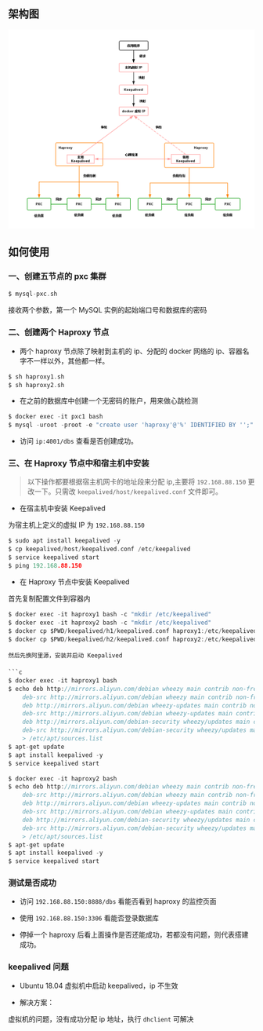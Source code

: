 ## 架构图

<div align="center"><img src="../../libs/images/pxc-keepalived.png" /></div>

## 如何使用

### 一、创建五节点的 pxc 集群

```c
$ mysql-pxc.sh
```

接收两个参数，第一个 MySQL 实例的起始端口号和数据库的密码

### 二、创建两个 Haproxy 节点

- 两个 haproxy 节点除了映射到主机的 ip、分配的 docker 网络的 ip、容器名字不一样以外，其他都一样。

```c
$ sh haproxy1.sh
$ sh haproxy2.sh
```

- 在之前的数据库中创建一个无密码的账户，用来做心跳检测

```c
$ docker exec -it pxc1 bash
$ mysql -uroot -proot -e "create user 'haproxy'@'%' IDENTIFIED BY '';"
```

- 访问 `ip:4001/dbs` 查看是否创建成功。


### 三、在 Haproxy 节点中和宿主机中安装 

>以下操作都要根据宿主机网卡的地址段来分配 ip,主要将 `192.168.88.150` 更改一下。只需改 `keepalived/host/keepalived.conf` 文件即可。

- 在宿主机中安装 Keepalived

为宿主机上定义的虚拟 IP 为 `192.168.88.150`

```c
$ sudo apt install keepalived -y
$ cp keepalived/host/keepalived.conf /etc/keepalived
$ service keepalived start
$ ping 192.168.88.150
```

- 在 Haproxy 节点中安装 Keepalived

首先复制配置文件到容器内

```c
$ docker exec -it haproxy1 bash -c "mkdir /etc/keepalived"
$ docker exec -it haproxy2 bash -c "mkdir /etc/keepalived"
$ docker cp $PWD/keepalived/h1/keepalived.conf haproxy1:/etc/keepalived
$ docker cp $PWD/keepalived/h2/keepalived.conf haproxy2:/etc/keepalived

然后先换阿里源，安装并启动 Keepalived

```c
$ docker exec -it haproxy1 bash
$ echo deb http://mirrors.aliyun.com/debian wheezy main contrib non-free \
    deb-src http://mirrors.aliyun.com/debian wheezy main contrib non-free \
    deb http://mirrors.aliyun.com/debian wheezy-updates main contrib non-free \
    deb-src http://mirrors.aliyun.com/debian wheezy-updates main contrib non-free \
    deb http://mirrors.aliyun.com/debian-security wheezy/updates main contrib non-free \
    deb-src http://mirrors.aliyun.com/debian-security wheezy/updates main contrib non-free \
    > /etc/apt/sources.list
$ apt-get update
$ apt install keepalived -y
$ service keepalived start
```

```c
$ docker exec -it haproxy2 bash
$ echo deb http://mirrors.aliyun.com/debian wheezy main contrib non-free \
    deb-src http://mirrors.aliyun.com/debian wheezy main contrib non-free \
    deb http://mirrors.aliyun.com/debian wheezy-updates main contrib non-free \
    deb-src http://mirrors.aliyun.com/debian wheezy-updates main contrib non-free \
    deb http://mirrors.aliyun.com/debian-security wheezy/updates main contrib non-free \
    deb-src http://mirrors.aliyun.com/debian-security wheezy/updates main contrib non-free \
    > /etc/apt/sources.list
$ apt-get update
$ apt install keepalived -y
$ service keepalived start
```

### 测试是否成功

- 访问 `192.168.88.150:8888/dbs` 看能否看到 haproxy 的监控页面

- 使用 `192.168.88.150:3306` 看能否登录数据库

- 停掉一个 haproxy 后看上面操作是否还能成功，若都没有问题，则代表搭建成功。

### keepalived 问题

- Ubuntu 18.04 虚拟机中启动 keepalived，ip 不生效

- 解决方案：

虚拟机的问题，没有成功分配 ip 地址，执行 `dhclient` 可解决